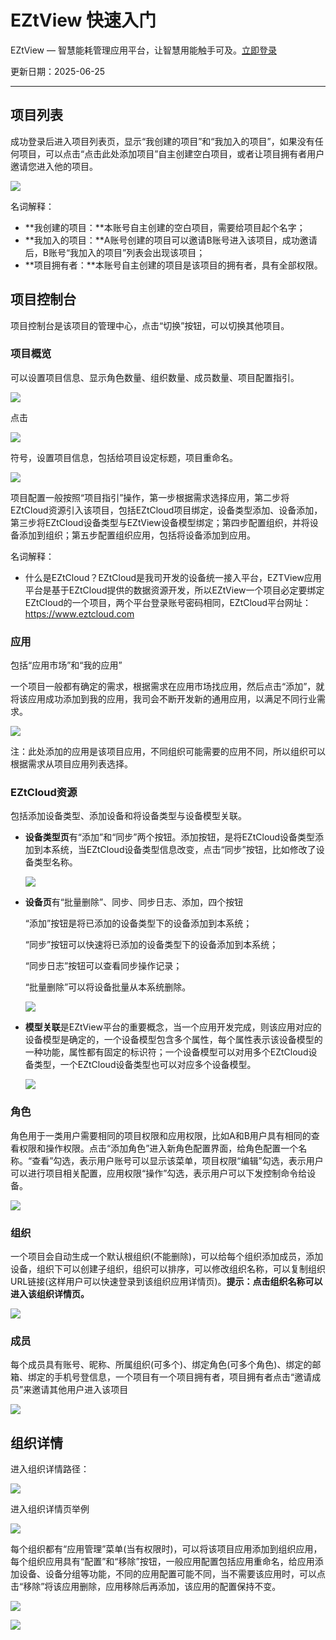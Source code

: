 # EZtView 快速入门

EZtView — 智慧能耗管理应用平台，让智慧用能触手可及。[立即登录](https://console.eztview.com/)

更新日期：2025-06-25

---

## 项目列表

成功登录后进入项目列表页，显示“我创建的项目”和“我加入的项目”，如果没有任何项目，可以点击“点击此处添加项目”自主创建空白项目，或者让项目拥有者用户邀请您进入他的项目。

![](index/image3.png)

名词解释：

- **我创建的项目：**本账号自主创建的空白项目，需要给项目起个名字；
- **我加入的项目：**A账号创建的项目可以邀请B账号进入该项目，成功邀请后，B账号“我加入的项目”列表会出现该项目；
- **项目拥有者：**本账号自主创建的项目是该项目的拥有者，具有全部权限。

## **项目控制台**

项目控制台是该项目的管理中心，点击“切换”按钮，可以切换其他项目。

### 项目概览

可以设置项目信息、显示角色数量、组织数量、成员数量、项目配置指引。

![](index/image4.png)

点击

![](index/image5.png)

符号，设置项目信息，包括给项目设定标题，项目重命名。

![](index/image6.png)

项目配置一般按照“项目指引”操作，第一步根据需求选择应用，第二步将EZtCloud资源引入该项目，包括EZtCloud项目绑定，设备类型添加、设备添加，第三步将EZtCloud设备类型与EZtView设备模型绑定；第四步配置组织，并将设备添加到组织；第五步配置组织应用，包括将设备添加到应用。

名词解释：

- 什么是EZtCloud？EZtCloud是我司开发的设备统一接入平台，EZTView应用平台是基于EZtCloud提供的数据资源开发，所以EZtView一个项目必定要绑定EZtCloud的一个项目，两个平台登录账号密码相同，EZtCloud平台网址：https://www.eztcloud.com

### 应用

包括“应用市场”和“我的应用”

一个项目一般都有确定的需求，根据需求在应用市场找应用，然后点击“添加”，就将该应用成功添加到我的应用，我司会不断开发新的通用应用，以满足不同行业需求。

![](index/image7.png)

注：此处添加的应用是该项目应用，不同组织可能需要的应用不同，所以组织可以根据需求从项目应用列表选择。

### EZtCloud资源

包括添加设备类型、添加设备和将设备类型与设备模型关联。

- **设备类型页**有“添加”和“同步”两个按钮。添加按钮，是将EZtCloud设备类型添加到本系统，当EZtCloud设备类型信息改变，点击“同步”按钮，比如修改了设备类型名称。
    
    ![](index/image8.png)
    
- **设备页**有“批量删除”、同步、同步日志、添加，四个按钮
    
    “添加”按钮是将已添加的设备类型下的设备添加到本系统；
    
    “同步”按钮可以快速将已添加的设备类型下的设备添加到本系统；
    
    “同步日志”按钮可以查看同步操作记录；
    
    “批量删除”可以将设备批量从本系统删除。
    
    ![](index/image9.png)
    
- **模型关联**是EZtView平台的重要概念，当一个应用开发完成，则该应用对应的设备模型是确定的，一个设备模型包含多个属性，每个属性表示该设备模型的一种功能，属性都有固定的标识符；一个设备模型可以对用多个EZtCloud设备类型，一个EZtCloud设备类型也可以对应多个设备模型。
    
    ![](index/image10.png)
    

### 角色

角色用于一类用户需要相同的项目权限和应用权限，比如A和B用户具有相同的查看权限和操作权限。点击“添加角色”进入新角色配置界面，给角色配置一个名称。“查看”勾选，表示用户账号可以显示该菜单，项目权限“编辑”勾选，表示用户可以进行项目相关配置，应用权限“操作”勾选，表示用户可以下发控制命令给设备。

![](index/image11.png)

### 组织

一个项目会自动生成一个默认根组织(不能删除)，可以给每个组织添加成员，添加设备，组织下可以创建子组织，组织可以排序，可以修改组织名称，可以复制组织URL链接(这样用户可以快速登录到该组织应用详情页)。**提示：点击组织名称可以进入该组织详情页。**

![](index/image12.png)

### 成员

每个成员具有账号、昵称、所属组织(可多个)、绑定角色(可多个角色)、绑定的邮箱、绑定的手机号登信息，一个项目有一个项目拥有者，项目拥有者点击“邀请成员”来邀请其他用户进入该项目

![](index/image13.png)

## **组织详情**

进入组织详情路径：

![](index/image14.png)

进入组织详情页举例

![](index/image15.png)

每个组织都有“应用管理”菜单(当有权限时)，可以将该项目应用添加到组织应用，每个组织应用具有“配置”和“移除”按钮，一般应用配置包括应用重命名，给应用添加设备、设备分组等功能，不同的应用配置可能不同，当不需要该应用时，可以点击“移除”将该应用删除，应用移除后再添加，该应用的配置保持不变。

![](index/image16.png)

![](index/image17.png)
